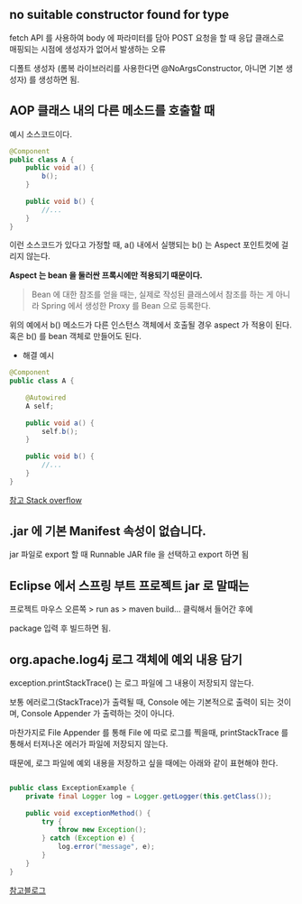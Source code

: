 ## no suitable constructor found for type

fetch API 를 사용하여 body 에 파라미터를 담아 POST 요청을 할 때 응답 클래스로 매핑되는 시점에 생성자가 없어서 발생하는 오류

디폴트 생성자 (롬복 라이브러리를 사용한다면 @NoArgsConstructor, 아니면 기본 생성자) 를 생성하면 됨.

## AOP 클래스 내의 다른 메소드를 호출할 때

예시 소스코드이다.

```java
@Component
public class A {
    public void a() {
        b();
    }
    
    public void b() {
        //...
    }
}
```

이런 소스코드가 있다고 가정할 때, a() 내에서 실행되는 b() 는 Aspect 포인트컷에 걸리지 않는다.

**Aspect 는 bean 을 둘러싼 프록시에만 적용되기 때문이다.**

> Bean 에 대한 참조를 얻을 때는, 실제로 작성된 클래스에서 참조를 하는 게 아니라 Spring 에서 생성한 Proxy 를 Bean 으로 등록한다.

위의 예에서 b() 메소드가 다른 인스턴스 객체에서 호출될 경우 aspect 가 적용이 된다.
혹은 b() 를 bean 객체로 만들어도 된다.

- 해결 예시

```java
@Component
public class A {
    
    @Autowired
    A self;
    
    public void a() {
        self.b();
    }
    
    public void b() {
        //...
    }
}
```

[참고 Stack overflow](https://stackoverflow.com/questions/13564627/spring-aop-not-working-for-method-call-inside-another-method)


## .jar 에 기본 Manifest 속성이 없습니다.

jar 파일로 export 할 때 Runnable JAR file 을 선택하고 export 하면 됨

## Eclipse 에서 스프링 부트 프로젝트 jar 로 말때는

프로젝트 마우스 오른쪽 > run as > maven build... 클릭해서 들어간 후에

package 입력 후 빌드하면 됨.


## org.apache.log4j 로그 객체에 예외 내용 담기

exception.printStackTrace() 는 로그 파일에 그 내용이 저장되지 않는다.

보통 에러로그(StackTrace)가 출력될 때, Console 에는 기본적으로 출력이 되는 것이며, Console Appender 가 출력하는 것이 아니다.

마찬가지로 File Appender 를 통해 File 에 따로 로그를 찍을때, printStackTrace 를 통해서 터져나온 에러가 파일에 저장되지 않는다.

때문에, 로그 파일에 예외 내용을 저장하고 싶을 때에는 아래와 같이 표현해야 한다.

```java

public class ExceptionExample {
    private final Logger log = Logger.getLogger(this.getClass());
    
    public void exceptionMethod() {
        try {
            throw new Exception();
        } catch (Exception e) {
            log.error("message", e);
        }
    }
}
```

[참고블로그](https://forgiveall.tistory.com/468)


